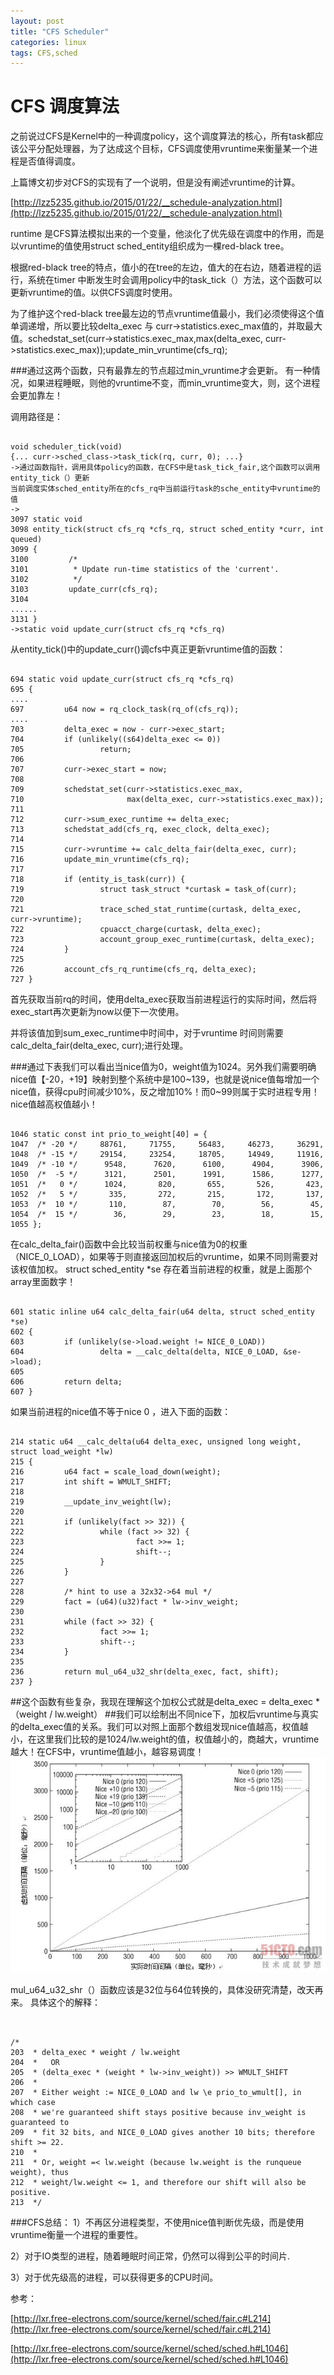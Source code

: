 ```yaml
---
layout: post
title: "CFS Scheduler"
categories: linux
tags: CFS,sched
---
```

CFS 调度算法
==========
之前说过CFS是Kernel中的一种调度policy，这个调度算法的核心，所有task都应该公平分配处理器，为了达成这个目标，CFS调度使用vruntime来衡量某一个进程是否值得调度。

上篇博文初步对CFS的实现有了一个说明，但是没有阐述vruntime的计算。

[http://lzz5235.github.io/2015/01/22/__schedule-analyzation.html](http://lzz5235.github.io/2015/01/22/__schedule-analyzation.html)

runtime 是CFS算法模拟出来的一个变量，他淡化了优先级在调度中的作用，而是以vruntime的值使用struct sched_entity组织成为一棵red-black tree。

根据red-black tree的特点，值小的在tree的左边，值大的在右边，随着进程的运行，系统在timer 中断发生时会调用policy中的task_tick（）方法，这个函数可以更新vruntime的值。以供CFS调度时使用。

为了维护这个red-black tree最左边的节点vruntime值最小，我们必须使得这个值单调递增，所以要比较delta_exec 与 curr->statistics.exec_max值的，并取最大值。schedstat_set(curr->statistics.exec_max,max(delta_exec, curr->statistics.exec_max));update_min_vruntime(cfs_rq);

###通过这两个函数，只有最靠左的节点超过min_vruntime才会更新。
有一种情况，如果进程睡眠，则他的vruntime不变，而min_vruntime变大，则，这个进程会更加靠左！

调用路径是：
<pre><code>
void scheduler_tick(void)
{... curr->sched_class->task_tick(rq, curr, 0); ...}
->通过函数指针，调用具体policy的函数，在CFS中是task_tick_fair,这个函数可以调用entity_tick（）更新
当前调度实体sched_entity所在的cfs_rq中当前运行task的sche_entity中vruntime的值
->
3097 static void
3098 entity_tick(struct cfs_rq *cfs_rq, struct sched_entity *curr, int queued)
3099 {
3100         /*
3101          * Update run-time statistics of the 'current'.
3102          */
3103         update_curr(cfs_rq);
3104
......
3131 }
->static void update_curr(struct cfs_rq *cfs_rq)
</code></pre>

从entity_tick()中的update_curr()调cfs中真正更新vruntime值的函数：

<pre><code>
694 static void update_curr(struct cfs_rq *cfs_rq)
695 {
....
697         u64 now = rq_clock_task(rq_of(cfs_rq));
....
703         delta_exec = now - curr->exec_start;
704         if (unlikely((s64)delta_exec <= 0))
705                 return;
706
707         curr->exec_start = now;
708
709         schedstat_set(curr->statistics.exec_max,
710                       max(delta_exec, curr->statistics.exec_max));
711
712         curr->sum_exec_runtime += delta_exec;
713         schedstat_add(cfs_rq, exec_clock, delta_exec);
714
715         curr->vruntime += calc_delta_fair(delta_exec, curr);
716         update_min_vruntime(cfs_rq);
717
718         if (entity_is_task(curr)) {
719                 struct task_struct *curtask = task_of(curr);
720
721                 trace_sched_stat_runtime(curtask, delta_exec, curr->vruntime);
722                 cpuacct_charge(curtask, delta_exec);
723                 account_group_exec_runtime(curtask, delta_exec);
724         }
725
726         account_cfs_rq_runtime(cfs_rq, delta_exec);
727 }
</code></pre>

首先获取当前rq的时间，使用delta_exec获取当前进程运行的实际时间，然后将exec_start再次更新为now以便下一次使用。

并将该值加到sum_exec_runtime中时间中，对于vruntime 时间则需要calc_delta_fair(delta_exec, curr);进行处理。

###通过下表我们可以看出当nice值为0，weight值为1024。另外我们需要明确nice值【-20，+19】映射到整个系统中是100~139，也就是说nice值每增加一个nice值，获得cpu时间减少10%，反之增加10%！而0~99则属于实时进程专用！nice值越高权值越小！

<pre><code>
1046 static const int prio_to_weight[40] = {
1047  /* -20 */     88761,     71755,     56483,     46273,     36291,
1048  /* -15 */     29154,     23254,     18705,     14949,     11916,
1049  /* -10 */      9548,      7620,      6100,      4904,      3906,
1050  /*  -5 */      3121,      2501,      1991,      1586,      1277,
1051  /*   0 */      1024,       820,       655,       526,       423,
1052  /*   5 */       335,       272,       215,       172,       137,
1053  /*  10 */       110,        87,        70,        56,        45,
1054  /*  15 */        36,        29,        23,        18,        15,
1055 };
</code></pre>

在calc_delta_fair()函数中会比较当前权重与nice值为0的权重（NICE_0_LOAD），如果等于则直接返回加权后的vruntime，如果不同则需要对该权值加权。
struct sched_entity *se 存在着当前进程的权重，就是上面那个array里面数字！

<pre><code>	
601 static inline u64 calc_delta_fair(u64 delta, struct sched_entity *se)
602 {
603         if (unlikely(se->load.weight != NICE_0_LOAD))
604                 delta = __calc_delta(delta, NICE_0_LOAD, &se->load);
605
606         return delta;
607 }
</code></pre>

如果当前进程的nice值不等于nice 0 ，进入下面的函数：

<pre><code>
214 static u64 __calc_delta(u64 delta_exec, unsigned long weight, struct load_weight *lw)
215 {
216         u64 fact = scale_load_down(weight);
217         int shift = WMULT_SHIFT;
218
219         __update_inv_weight(lw);
220
221         if (unlikely(fact >> 32)) {
222                 while (fact >> 32) {
223                         fact >>= 1;
224                         shift--;
225                 }
226         }
227
228         /* hint to use a 32x32->64 mul */
229         fact = (u64)(u32)fact * lw->inv_weight;
230
231         while (fact >> 32) {
232                 fact >>= 1;
233                 shift--;
234         }
235
236         return mul_u64_u32_shr(delta_exec, fact, shift);
237 }
</code></pre>

##这个函数有些复杂，我现在理解这个加权公式就是delta_exec = delta_exec * （weight / lw.weight）
##我们可以绘制出不同nice下，加权后vruntime与真实的delta_exec值的关系。我们可以对照上面那个数组发现nice值越高，权值越小，在这里我们比较的是1024/lw.weight的值，权值越小的，商越大，vruntime越大！在CFS中，vruntime值越小，越容易调度！
![](/assets/pic/105514854.jpg)

mul_u64_u32_shr（）函数应该是32位与64位转换的，具体没研究清楚，改天再来。
具体这个的解释：

<pre><code>
	
/*
203  * delta_exec * weight / lw.weight
204  *   OR
205  * (delta_exec * (weight * lw->inv_weight)) >> WMULT_SHIFT
206  *
207  * Either weight := NICE_0_LOAD and lw \e prio_to_wmult[], in which case
208  * we're guaranteed shift stays positive because inv_weight is guaranteed to
209  * fit 32 bits, and NICE_0_LOAD gives another 10 bits; therefore shift >= 22.
210  *
211  * Or, weight =< lw.weight (because lw.weight is the runqueue weight), thus
212  * weight/lw.weight <= 1, and therefore our shift will also be positive.
213  */
</code></pre>

###CFS总结：
1）不再区分进程类型，不使用nice值判断优先级，而是使用vruntime衡量一个进程的重要性。

2）对于IO类型的进程，随着睡眠时间正常，仍然可以得到公平的时间片.

3）对于优先级高的进程，可以获得更多的CPU时间。

参考：

[http://lxr.free-electrons.com/source/kernel/sched/fair.c#L214](http://lxr.free-electrons.com/source/kernel/sched/fair.c#L214)

[http://lxr.free-electrons.com/source/kernel/sched/sched.h#L1046](http://lxr.free-electrons.com/source/kernel/sched/sched.h#L1046)
